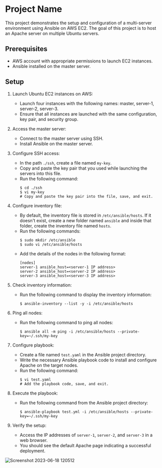 # Project Name

This project demonstrates the setup and configuration of a multi-server environment using Ansible on AWS EC2. The goal of this project is to host an Apache server on multiple Ubuntu servers.

## Prerequisites

- AWS account with appropriate permissions to launch EC2 instances.
- Ansible installed on the master server.

## Setup

1. Launch Ubuntu EC2 instances on AWS:
   - Launch four instances with the following names: master, server-1, server-2, server-3.
   - Ensure that all instances are launched with the same configuration, key pair, and security group.

2. Access the master server:
   - Connect to the master server using SSH.
   - Install Ansible on the master server.

3. Configure SSH access:
   - In the path `./ssh`, create a file named `my-key`.
   - Copy and paste the key pair that you used while launching the servers into this file.
   - Run the following command:
     ```
     $ cd ./ssh
     $ vi my-key
     # Copy and paste the key pair into the file, save, and exit.
     ```

4. Configure inventory file:
   - By default, the inventory file is stored in `/etc/ansible/hosts`. If it doesn't exist, create a new folder named `ansible` and inside that folder, create the inventory file named `hosts`.
   - Run the following commands:
     ```
     $ sudo mkdir /etc/ansible
     $ sudo vi /etc/ansible/hosts
     ```
   - Add the details of the nodes in the following format:
     ```
     [nodes]
     server-1 ansible_host=<server-1 IP address>
     server-2 ansible_host=<server-2 IP address>
     server-3 ansible_host=<server-3 IP address>
     ```
5. Check inventory information:
   - Run the following command to display the inventory information:
     ```
     $ ansible-inventory --list -y -i /etc/ansible/hosts
     ```
     
6. Ping all nodes:
   - Run the following command to ping all nodes:
     ```
     $ ansible all -m ping -i /etc/ansible/hosts --private-key=~/.ssh/my-key
     ```     
     
6. Configure playbook:
   - Create a file named `test.yaml` in the Ansible project directory.
   - Write the necessary Ansible playbook code to install and configure Apache on the target nodes.
   - Run the following command:
     ```
     $ vi test.yaml
     # Add the playbook code, save, and exit.
7. Execute the playbook:
   - Run the following command from the Ansible project directory:
     ```
     $ ansible-playbook test.yml -i /etc/ansible/hosts --private-key=~/.ssh/my-key
     ```

8. Verify the setup:
   - Access the IP addresses of `server-1`, `server-2`, and `server-3` in a web browser.
   - You should see the default Apache page indicating a successful deployment.

![Screenshot 2023-06-18 120512](https://github.com/harshartz/terraform-aws-instance/assets/130890384/03d2e0f4-b1af-4adf-ba3b-7e3a74c87c02)

